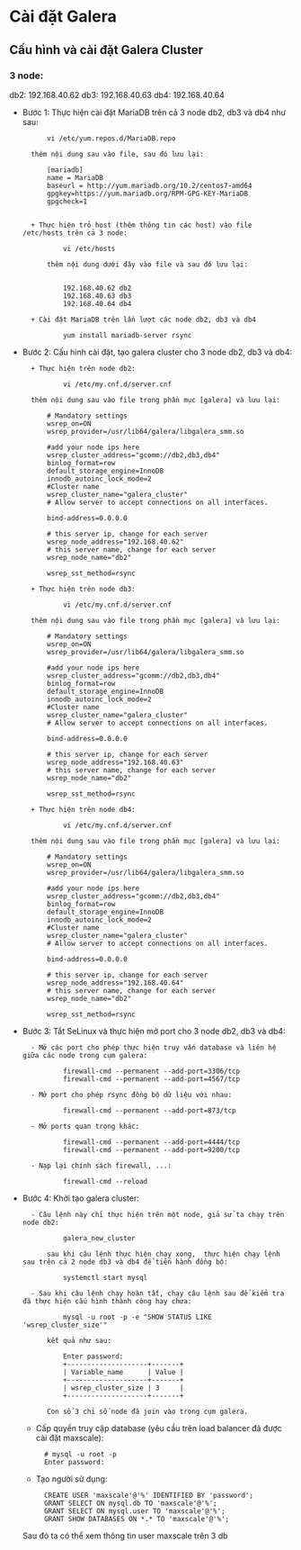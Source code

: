 # Cài đặt Galera 


## Cấu hình và cài đặt Galera Cluster

### 3 node:
db2: 192.168.40.62
db3: 192.168.40.63
db4: 192.168.40.64

+ Bước 1: Thực hiện cài đặt MariaDB trên cả 3 node db2, db3 và db4 như sau:

			vi /etc/yum.repos.d/MariaDB.repo

		thêm nội dung sau vào file, sau đó lưu lại:

			[mariadb]
			name = MariaDB
			baseurl = http://yum.mariadb.org/10.2/centos7-amd64
			gpgkey=https://yum.mariadb.org/RPM-GPG-KEY-MariaDB
			gpgcheck=1


		+ Thực hiện trỏ host (thêm thông tin các host) vào file /etc/hosts trên cả 3 node:

				vi /etc/hosts

			thêm nội dung dưới đây vào file và sau đó lưu lại:

				
				192.168.40.62 db2
				192.168.40.63 db3
				192.168.40.64 db4

		+ Cài đặt MariaDB trên lần lượt các node db2, db3 và db4

				yum install mariadb-server rsync

+ Bước 2: Cấu hình cài đặt, tạo galera cluster cho 3 node db2, db3 và db4:

		+ Thực hiện trên node db2:

				vi /etc/my.cnf.d/server.cnf

		thêm nội dung sau vào file trong phần mục [galera] và lưu lại:

			# Mandatory settings
			wsrep_on=ON
			wsrep_provider=/usr/lib64/galera/libgalera_smm.so

			#add your node ips here
			wsrep_cluster_address="gcomm://db2,db3,db4"
			binlog_format=row
			default_storage_engine=InnoDB
			innodb_autoinc_lock_mode=2
			#Cluster name
			wsrep_cluster_name="galera_cluster"
			# Allow server to accept connections on all interfaces.

			bind-address=0.0.0.0

			# this server ip, change for each server
			wsrep_node_address="192.168.40.62"
			# this server name, change for each server
			wsrep_node_name="db2"

			wsrep_sst_method=rsync

		+ Thực hiện trên node db3:

				vi /etc/my.cnf.d/server.cnf

		thêm nội dung sau vào file trong phần mục [galera] và lưu lại:

			# Mandatory settings
			wsrep_on=ON
			wsrep_provider=/usr/lib64/galera/libgalera_smm.so

			#add your node ips here
			wsrep_cluster_address="gcomm://db2,db3,db4"
			binlog_format=row
			default_storage_engine=InnoDB
			innodb_autoinc_lock_mode=2
			#Cluster name
			wsrep_cluster_name="galera_cluster"
			# Allow server to accept connections on all interfaces.

			bind-address=0.0.0.0

			# this server ip, change for each server
			wsrep_node_address="192.168.40.63"
			# this server name, change for each server
			wsrep_node_name="db2"

			wsrep_sst_method=rsync

		+ Thực hiện trên node db4:

				vi /etc/my.cnf.d/server.cnf

		thêm nội dung sau vào file trong phần mục [galera] và lưu lại:

			# Mandatory settings
			wsrep_on=ON
			wsrep_provider=/usr/lib64/galera/libgalera_smm.so

			#add your node ips here
			wsrep_cluster_address="gcomm://db2,db3,db4"
			binlog_format=row
			default_storage_engine=InnoDB
			innodb_autoinc_lock_mode=2
			#Cluster name
			wsrep_cluster_name="galera_cluster"
			# Allow server to accept connections on all interfaces.

			bind-address=0.0.0.0

			# this server ip, change for each server
			wsrep_node_address="192.168.40.64"
			# this server name, change for each server
			wsrep_node_name="db2"

			wsrep_sst_method=rsync

+ Bước 3: Tắt SeLinux và thực hiện mở port cho 3 node db2, db3 và db4:

		- Mở các port cho phép thực hiện truy vấn database và liên hệ giữa các node trong cụm galera:

				firewall-cmd --permanent --add-port=3306/tcp
				firewall-cmd --permanent --add-port=4567/tcp

		- Mở port cho phép rsync đồng bộ dữ liệu với nhau:

				firewall-cmd --permanent --add-port=873/tcp

		- Mở ports quan trọng khác:

				firewall-cmd --permanent --add-port=4444/tcp
				firewall-cmd --permanent --add-port=9200/tcp

		- Nạp lại chính sách firewall, ...:

				firewall-cmd --reload

+ Bước 4: Khởi tạo galera cluster:

		- Câu lệnh này chỉ thực hiện trên một node, giả sử ta chạy trên node db2:

				galera_new_cluster

			sau khi câu lệnh thực hiện chạy xong,  thực hiện chạy lệnh sau trên cả 2 node db3 và db4 để tiến hành đồng bộ:

				systemctl start mysql

		- Sau khi câu lệnh chạy hoàn tất, chạy câu lệnh sau để kiểm tra đã thực hiện cấu hình thành công hay chưa:

				mysql -u root -p -e "SHOW STATUS LIKE 'wsrep_cluster_size'"

			kết quả như sau:

				Enter password:
				+--------------------+-------+
				| Variable_name      | Value |
				+--------------------+-------+
				| wsrep_cluster_size | 3     |
				+--------------------+-------+

			Con số 3 chỉ số node đã join vào trong cụm galera.
	- Cấp quyền truy cập database (yêu cầu trên load balancer đã được cài đặt maxscale):

			# mysql -u root -p
			Enter password: 

	- Tạo người sử dụng:

			CREATE USER 'maxscale'@'%' IDENTIFIED BY 'password';
			GRANT SELECT ON mysql.db TO 'maxscale'@'%';
			GRANT SELECT ON mysql.user TO 'maxscale'@'%';
			GRANT SHOW DATABASES ON *.* TO 'maxscale'@'%';
	Sau đó ta có thể xem thông tin user maxscale trên 3 db
